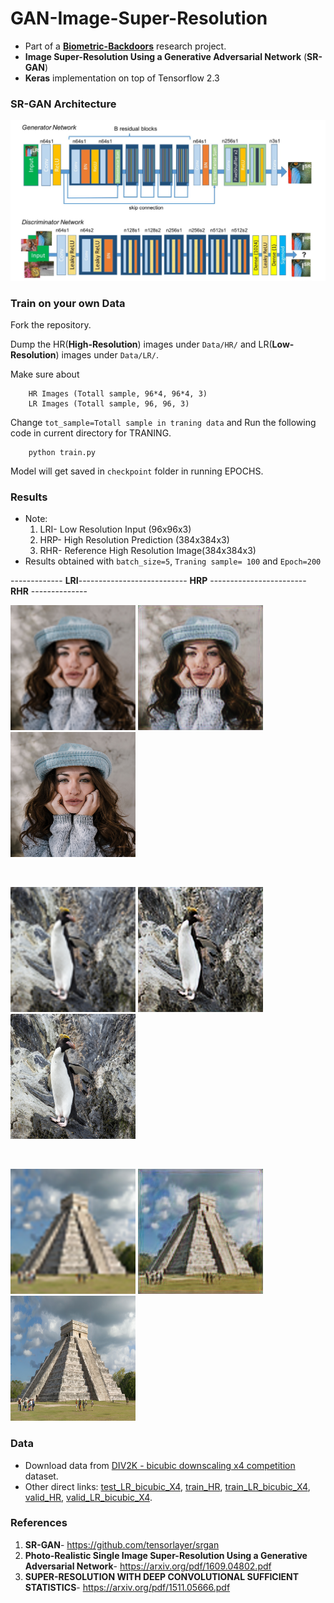 # GAN-Image-Super-Resolution
* Part of a **[Biometric-Backdoors](https://github.com/Adk2001tech/Biometric-Backdoors)** research project.
* **Image Super-Resolution Using a Generative Adversarial Network** (**SR-GAN**)
* **Keras** implementation on top of Tensorflow 2.3

### SR-GAN Architecture

<img src="samples/results/model.jpeg" width="800"/>

### Train on your own Data

 Fork the repository.
 
 
 Dump the HR(**High-Resolution**) images under `Data/HR/` and LR(**Low-Resolution**) images under `Data/LR/`.
 
Make sure about 
        
        HR Images (Totall sample, 96*4, 96*4, 3)
        LR Images (Totall sample, 96, 96, 3)
        
Change `tot_sample=Totall sample in traning data` and  Run the following code in current directory for TRANING.
        
        python train.py

Model will get saved in `checkpoint` folder in running EPOCHS.


### Results
* Note:
   1. LRI- Low Resolution Input (96x96x3)
   2. HRP- High Resolution Prediction (384x384x3)
   3. RHR- Reference High Resolution Image(384x384x3)
* Results obtained with `batch_size=5`, `Traning sample= 100` and `Epoch=200`
   
   
-------------  **LRI**--------------------------- **HRP** ------------------------ **RHR** --------------

<img src="samples/results/inp_LR2.png" width="200"/> <img src="samples/results/predict_HR2.png" width="200"/> <img src="samples/results/ref_HR2.png" width="200"/> 

<br>

<img src="samples/results/inp_LR.png" width="200"/> <img src="samples/results/predict_HR.png" width="200"/> <img src="samples/results/ref_HR.png" width="200"/> 

<br>

<img src="samples/results/inp_LR1.png" width="200"/> <img src="samples/results/predict_HR1.png" width="200"/>  <img src="samples/results/ref_HR1.png" width="200"/> 


### Data
* Download data from [DIV2K - bicubic downscaling x4 competition](http://www.vision.ee.ethz.ch/ntire17/) dataset.
* Other direct links:  [test\_LR\_bicubic_X4](https://data.vision.ee.ethz.ch/cvl/DIV2K/validation_release/DIV2K_test_LR_bicubic_X4.zip), [train_HR](https://data.vision.ee.ethz.ch/cvl/DIV2K/DIV2K_train_HR.zip), [train\_LR\_bicubic_X4](https://data.vision.ee.ethz.ch/cvl/DIV2K/DIV2K_train_LR_bicubic_X4.zip), [valid_HR](https://data.vision.ee.ethz.ch/cvl/DIV2K/validation_release/DIV2K_valid_HR.zip), [valid\_LR\_bicubic_X4](https://data.vision.ee.ethz.ch/cvl/DIV2K/DIV2K_valid_LR_bicubic_X4.zip).


### References
1. **SR-GAN**- https://github.com/tensorlayer/srgan
2. **Photo-Realistic Single Image Super-Resolution Using a Generative Adversarial Network**- https://arxiv.org/pdf/1609.04802.pdf
3. **SUPER-RESOLUTION WITH DEEP CONVOLUTIONAL SUFFICIENT STATISTICS**- https://arxiv.org/pdf/1511.05666.pdf
